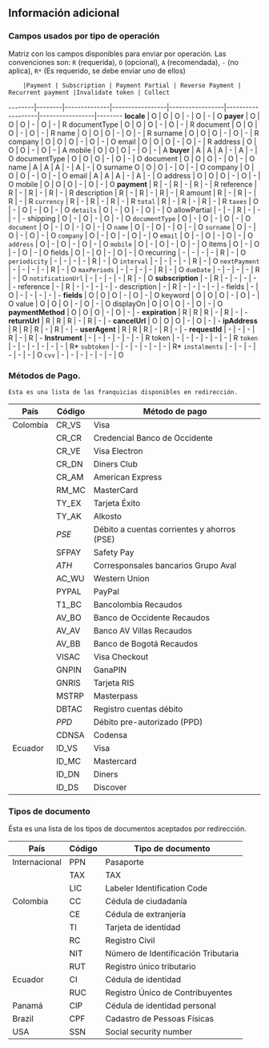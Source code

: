 ## Información adicional

### Campos usados por tipo de operación
Matriz con los campos disponibles para enviar por operación.
Las convenciones son: <code>R</code> (requerida), <code>O</code> (opcional), <code>A</code> (recomendada), <code>-</code> (no aplica), <code>R*</code> (Es requerido, se debe enviar uno de ellos)

        |Payment | Subscription | Payment Partial | Reverse Payment | Recurrent payment |Invalidate token | Collect
--------|--------|--------------|-----------------|-----------------|-------------------|-----------------|--------
**locale** | O | O | O | - | O | - | O 
**payer** | O | O | O | - | O | - | R
documentType | O | O | O | - | O | - | R
document | O | O | O | - | O | - | R
name | O | O | O | - | O | - | R 
surname | O | O | O | - | O | - | R
company | O | O | O | - | O | - | O
email | O | O | O | - | O | - | R
address | O | O | O | - | O | - | A
mobile | O | O | O | - | O | - | A
**buyer** | A | A | A | - | A | - | O
documentType | O | O | O | - | O | - | O
document | O | O | O | - | O | - | O
name | A | A | A | - | A | - | O
surname O | O | O | - | O | - | O
company | O | O | O | - | O | - | O
email | A | A | A | - | A | - | O 
address | O | O | O | - | O | - | O
mobile | O | O | O | - | O | - | O
**payment** | R | - | R | - | R | - | R
reference | R | - | R | - | R | - | R
description | R | - | R | - | R | - | R
amount | R | - | R | - | R | - | R
<code>currency</code> | R | - | R | - | R | - | R
<code>total</code> | R | - | R | - | R | - | R 
<code>taxes</code> | O | - | O | - | O | - | O
<code>details</code> | O | - | O | - | O | - | O
allowPartial | - | - | R | - | - | - | -
shipping | O | - | O | - | O | - | O
<code>documentType</code> | O | - | O | - | O | - | O
<code>document</code> | O | - | O | - | O | - | O 
<code>name</code> | O | - | O | - | O | - | O
<code>surname</code> | O | - | O | - | O | - | O
<code>company</code> | O | - | O | - | O | - | O
<code>email</code> | O | - | O | - | O | - | O
<code>address</code> | O | - | O | - | O | - | O
<code>mobile</code> | O | - | O | - | O | - | O
items | O | - | O | - | O | - | O
fields | O | - | O | - | O | - | O
recurring | - | - | - | - | R | - | O
<code>periodicity</code> | - | - | - | - | R | - | O
<code>interval</code> | - | - | - | - | R | - | O
<code>nextPayment</code> | - | - | - | - | R | - | O
<code>maxPeriods</code> | - | - | - | - | R | - | O
<code>dueDate</code> | - | - | - | - | R | - | O
<code>notificationUrl</code> | - | - | - | - | R | - | O
**subscription** | - | R | - | - | - | - | -
reference | - | R | - | - | - | - | - 
description | - | R | - | - | - | - | - 
fields | - | O | - | - | - | - | -
**fields** | O | O | O | - | O | - | O
keyword | O | O | O | - | O | - | O
value | O | O | O | - | O | - | O
displayOn | O | O | O | - | O | - | O
**paymentMethod** | O | O | O | - | O | - | -
**expiration** | R | R | R | - | R | - | -
**returnUrl** | R | R | R | - | R | - | -
**cancelUrl** | O | O | O | - | O | - | -
**ipAddress** | R | R | R | - | R | - | -
**userAgent** | R | R | R | - | R | - | -
**requestId** | - | - | - | R | - | R | -
**Instrument** | - | - | - | - | - | - | R
     token | - | - | - | - | - | - | R
     <code>token</code> | - | - | - | - | - | - | R*
    <code>subtoken</code> | - | - | - | - | - | - | R*
    <code>instalments</code> | - | - | - | - | - | - | O
    <code>cvv</code> | - | - | - | - | - | - | O

### Métodos de Pago.
    Esta es una lista de las franquicias disponibles en redirección.

País | Código | Método de pago
-----|--------|---------------
Colombia | CR_VS | Visa
         | CR_CR | Credencial Banco de Occidente
         | CR_VE | Visa Electron
         | CR_DN | Diners Club
         | CR_AM | American Express
         | RM_MC | MasterCard
         | TY_EX | Tarjeta Éxito
         | TY_AK | Alkosto
         | _PSE_ | Débito a cuentas corrientes y ahorros (PSE)
         | SFPAY | Safety Pay
         | _ATH_ | Corresponsales bancarios Grupo Aval
         | AC_WU | Western Union
         | PYPAL | PayPal
         | T1_BC | Bancolombia Recaudos
         | AV_BO | Banco de Occidente Recaudos
         | AV_AV | Banco AV Villas Recaudos
         | AV_BB | Banco de Bogotá Recaudos
         | VISAC | Visa Checkout
         | GNPIN | GanaPIN
         | GNRIS | Tarjeta RIS
         | MSTRP | Masterpass
         | DBTAC | Registro cuentas débito
         | _PPD_ | Débito pre-autorizado (PPD)
         | CDNSA | Codensa
Ecuador  | ID_VS | Visa
         | ID_MC | Mastercard
         | ID_DN | Diners
         | ID_DS | Discover


### Tipos de documento
Ésta es una lista de los tipos de documentos aceptados por redirección.

País | Código | Tipo de documento
--------- | ---- | -----------
Internacional | PPN | Pasaporte
              | TAX | TAX
              | LIC | Labeler Identification Code
Colombia | CC | Cédula de ciudadanía
         | CE | Cédula de extranjería
         | TI | Tarjeta de identidad
         | RC | Registro Civil
         | NIT | Número de Identificación Tributaria
         | RUT | Registro único tributario
Ecuador | CI | Cédula de identidad
        | RUC | Registro Único de Contribuyentes
Panamá | CIP | Cédula de identidad personal
Brazil | CPF | Cadastro de Pessoas Físicas
USA | SSN | Social security number